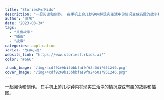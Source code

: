 ```yaml
---
title: "StoriesForKids"
description: "一起阅读和创作。 在手机上的几秒钟内将现实生活中的情况变成有趣的故事和插图。"
author: "瑞东"
date: "2023-03-30"
tags:
  - "儿童故事"
  - "插画"
  - "故事"
categories: application
series: "故事小说"
website_link: "https://www.storiesforkids.ai/"
color: "#666"

thumb_image: "/img/4cdf9209b15bbbfa19f9245017951246.png"
cover_image: "/img/4cdf9209b15bbbfa19f9245017951246.png"
---
```


一起阅读和创作。 在手机上的几秒钟内将现实生活中的情况变成有趣的故事和插图。